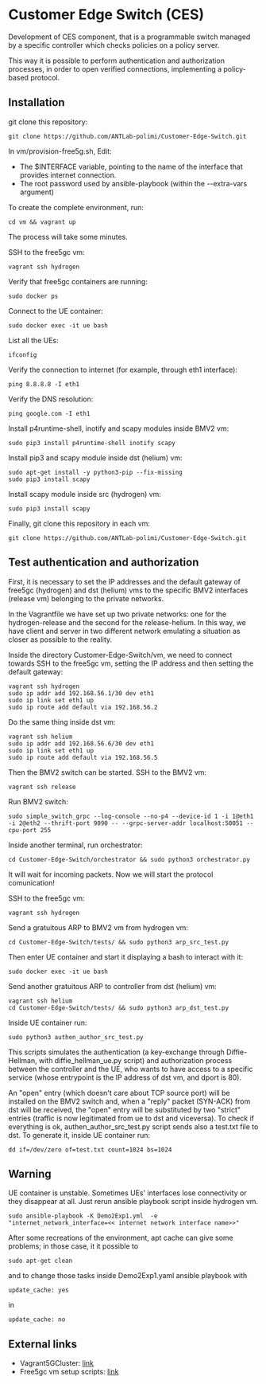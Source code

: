 # Customer Edge Switch (CES)

Development of CES component, that is a programmable switch managed by a specific controller which checks policies on a policy server. 

This way it is possible to perform authentication and authorization processes, in order to open verified connections, implementing a policy-based protocol.


## Installation

git clone this repository:
```
git clone https://github.com/ANTLab-polimi/Customer-Edge-Switch.git
```

In vm/provision-free5g.sh, Edit: 
* The $INTERFACE variable, pointing to the name of the interface that provides internet connection.
* The root password used by ansible-playbook (within the --extra-vars argument)

To create the complete environment, run:
```
cd vm && vagrant up
```
The process will take some minutes.

SSH to the free5gc vm:
```
vagrant ssh hydrogen
```

Verify that free5gc containers are running:
```
sudo docker ps
```

Connect to the UE container:
```
sudo docker exec -it ue bash
```

List all the UEs:
```
ifconfig
```

Verify the connection to internet (for example, through eth1 interface):
```
ping 8.8.8.8 -I eth1
```

Verify the DNS resolution:
```
ping google.com -I eth1
```

Install p4runtime-shell, inotify and scapy modules inside BMV2 vm:
```
sudo pip3 install p4runtime-shell inotify scapy
```

Install pip3 and scapy module inside dst (helium) vm:
```
sudo apt-get install -y python3-pip --fix-missing
sudo pip3 install scapy
```

Install scapy module inside src (hydrogen) vm:
```
sudo pip3 install scapy
```

Finally, git clone this repository in each vm:
```
git clone https://github.com/ANTLab-polimi/Customer-Edge-Switch.git
```

## Test authentication and authorization

First, it is necessary to set the IP addresses and the default gateway of free5gc (hydrogen) and dst (helium) vms to the specific BMV2 interfaces (release vm) belonging to the private networks.

In the Vagrantfile we have set up two private networks: one for the hydrogen-release and the second for the release-helium.
In this way, we have client and server in two different network emulating a situation as closer as possible to the reality.

Inside the directory Customer-Edge-Switch/vm, we need to connect towards SSH to the free5gc vm, setting the IP address and then setting the default gateway:
```
vagrant ssh hydrogen
sudo ip addr add 192.168.56.1/30 dev eth1
sudo ip link set eth1 up
sudo ip route add default via 192.168.56.2
```

Do the same thing inside dst vm:
```
vagrant ssh helium
sudo ip addr add 192.168.56.6/30 dev eth1
sudo ip link set eth1 up
sudo ip route add default via 192.168.56.5
```

Then the BMV2 switch can be started.
SSH to the BMV2 vm:
```
vagrant ssh release
```

Run BMV2 switch:
```
sudo simple_switch_grpc --log-console --no-p4 --device-id 1 -i 1@eth1 -i 2@eth2 --thrift-port 9090 -- --grpc-server-addr localhost:50051 --cpu-port 255
```

Inside another terminal, run orchestrator:
```
cd Customer-Edge-Switch/orchestrator && sudo python3 orchestrator.py
```
It will wait for incoming packets.
Now we will start the protocol comunication!

SSH to the free5gc vm:
```
vagrant ssh hydrogen
```

Send a gratuitous ARP to BMV2 vm from hydrogen vm:
```
cd Customer-Edge-Switch/tests/ && sudo python3 arp_src_test.py
```

Then enter UE container and start it displaying a bash to interact with it:
```
sudo docker exec -it ue bash
```

Send another gratuitous ARP to controller from dst (helium) vm:
```
vagrant ssh helium
cd Customer-Edge-Switch/tests/ && sudo python3 arp_dst_test.py
```

Inside UE container run:
```
sudo python3 authen_author_src_test.py
```

This scripts simulates the authentication (a key-exchange through Diffie-Hellman, with diffie_hellman_ue.py script) and authorization process between the controller and the UE, who wants to have access to a specific service (whose entrypoint is the IP address of dst vm, and dport is 80).

An "open" entry (which doesn't care about TCP source port) will be installed on the BMV2 switch and, when a "reply" packet (SYN-ACK) from dst will be received, the "open" entry will be substituted by two "strict" entries (traffic is now legitimated from ue to dst and viceversa).
To check if everything is ok, authen_author_src_test.py script sends also a test.txt file to dst.
To generate it, inside UE container run:
```
dd if=/dev/zero of=test.txt count=1024 bs=1024
```

## Warning
UE container is unstable. Sometimes UEs' interfaces lose connectivity or they disappear at all.
Just rerun ansible playbook script inside hydrogen vm.
```
sudo ansible-playbook -K Demo2Exp1.yml  -e  "internet_network_interface=<< internet network interface name>>"
```


After some recreations of the environment, apt cache can give some problems; in those case, it it possible to 
```
sudo apt-get clean
```
and to change those tasks inside Demo2Exp1.yaml ansible playbook with
```
update_cache: yes
```
in
```
update_cache: no
```


## External links
* Vagrant5GCluster: [link](https://github.com/EmanueleGallone/Vagrant5GCluster.git)
* Free5gc vm setup scripts: [link](https://github.com/LABORA-INF-UFG/NetSoft2020-Tutorial4-Demo2-Exp1)
